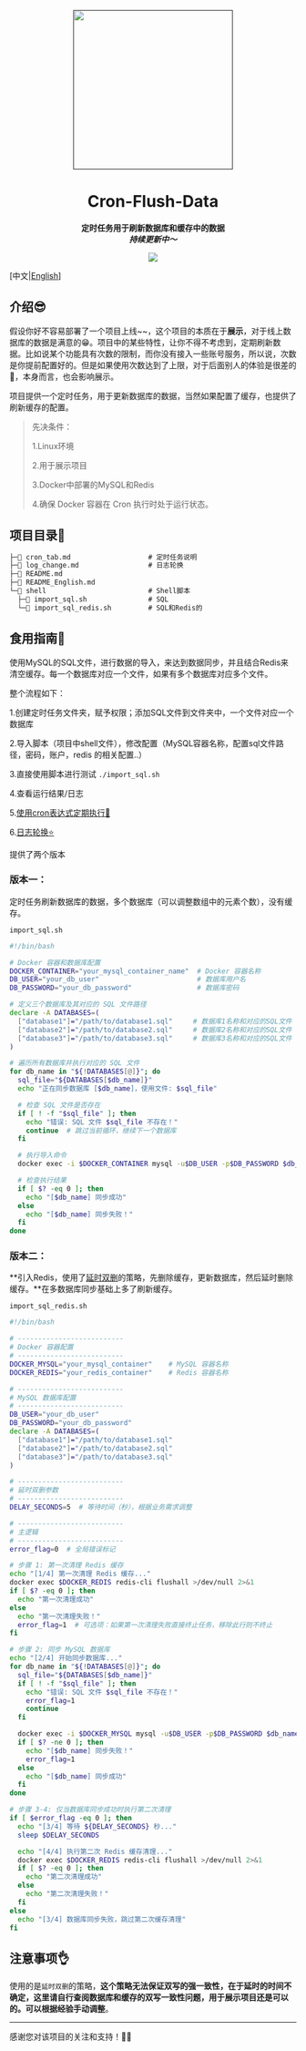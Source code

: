 <p align="center">
    <a href="" target="_blank">
      <img src="./imgs/cover.png" width="280" />
    </a>
</p>
<h1 align="center">Cron-Flush-Data</h1>
<p align="center"><strong>定时任务用于刷新数据库和缓存中的数据<br><em>持续更新中～</em></strong></p>
<div align="center">
    <a href="https://github.com/AlfonsoKevin/Cron-Flush-Data"><img src="https://img.shields.io/badge/github-项目地址-yellow.svg?style=plasticr"></a></div>




[中文|[English](./README_English.md)]

## 介绍😎

​	假设你好不容易部署了一个项目上线~~，这个项目的本质在于**展示**，对于线上数据库的数据是满意的😁。项目中的某些特性，让你不得不考虑到，定期刷新数据。比如说某个功能具有次数的限制，而你没有接入一些账号服务，所以说，次数是你提前配置好的。但是如果使用次数达到了上限，对于后面别人的体验是很差的🥹，本身而言，也会影响展示。

​	项目提供一个定时任务，用于更新数据库的数据，当然如果配置了缓存，也提供了刷新缓存的配置。

> 先决条件：
>
> 1.Linux环境
>
> 2.用于展示项目
>
> 3.Docker中部署的MySQL和Redis
>
> 4.确保 Docker 容器在 Cron 执行时处于运行状态。

## 项目目录📇

```txt
├─📄 cron_tab.md                   # 定时任务说明
├─📄 log_change.md                 # 日志轮换
├─📄 README.md
├─📄 README_English.md
└─📁 shell                         # Shell脚本
  ├─📄 import_sql.sh               # SQL
  └─📄 import_sql_redis.sh         # SQL和Redis的
```



## 食用指南🧭

使用MySQL的SQL文件，进行数据的导入，来达到数据同步，并且结合Redis来清空缓存。每一个数据库对应一个文件，如果有多个数据库对应多个文件。

整个流程如下：

1.创建定时任务文件夹，赋予权限；添加SQL文件到文件夹中，一个文件对应一个数据库

2.导入脚本（项目中shell文件），修改配置（MySQL容器名称，配置sql文件路径，密码，账户，redis 的相关配置..）

3.直接使用脚本进行测试 `./import_sql.sh`

4.查看运行结果/日志

5.[使用cron表达式定期执行🤖](./cron_tab.md)

6.[日志轮换⭐](./log_change.md)



提供了两个版本

### 版本一：

定时任务刷新数据库的数据，多个数据库（可以调整数组中的元素个数），没有缓存。

`import_sql.sh`

```sh
#!/bin/bash

# Docker 容器和数据库配置
DOCKER_CONTAINER="your_mysql_container_name"  # Docker 容器名称
DB_USER="your_db_user"                        # 数据库用户名
DB_PASSWORD="your_db_password"                # 数据库密码

# 定义三个数据库及其对应的 SQL 文件路径
declare -A DATABASES=(
  ["database1"]="/path/to/database1.sql"     # 数据库1名称和对应的SQL文件
  ["database2"]="/path/to/database2.sql"     # 数据库2名称和对应的SQL文件
  ["database3"]="/path/to/database3.sql"     # 数据库3名称和对应的SQL文件
)

# 遍历所有数据库并执行对应的 SQL 文件
for db_name in "${!DATABASES[@]}"; do
  sql_file="${DATABASES[$db_name]}"
  echo "正在同步数据库 [$db_name]，使用文件: $sql_file"

  # 检查 SQL 文件是否存在
  if [ ! -f "$sql_file" ]; then
    echo "错误: SQL 文件 $sql_file 不存在！"
    continue  # 跳过当前循环，继续下一个数据库
  fi

  # 执行导入命令
  docker exec -i $DOCKER_CONTAINER mysql -u$DB_USER -p$DB_PASSWORD $db_name < $sql_file

  # 检查执行结果
  if [ $? -eq 0 ]; then
    echo "[$db_name] 同步成功"
  else
    echo "[$db_name] 同步失败！"
  fi
done
```



### 版本二：

**引入Redis，使用了[延时双删](#注意事项👌)的策略，先删除缓存，更新数据库，然后延时删除缓存。**在多数据库同步基础上多了刷新缓存。

`import_sql_redis.sh`

```sh
#!/bin/bash

# --------------------------
# Docker 容器配置
# --------------------------
DOCKER_MYSQL="your_mysql_container"    # MySQL 容器名称
DOCKER_REDIS="your_redis_container"    # Redis 容器名称

# --------------------------
# MySQL 数据库配置
# --------------------------
DB_USER="your_db_user"
DB_PASSWORD="your_db_password"
declare -A DATABASES=(
  ["database1"]="/path/to/database1.sql"
  ["database2"]="/path/to/database2.sql"
  ["database3"]="/path/to/database3.sql"
)

# --------------------------
# 延时双删参数
# --------------------------
DELAY_SECONDS=5  # 等待时间（秒），根据业务需求调整

# --------------------------
# 主逻辑
# --------------------------
error_flag=0  # 全局错误标记

# 步骤 1: 第一次清理 Redis 缓存
echo "[1/4] 第一次清理 Redis 缓存..."
docker exec $DOCKER_REDIS redis-cli flushall >/dev/null 2>&1
if [ $? -eq 0 ]; then
  echo "第一次清理成功"
else
  echo "第一次清理失败！"
  error_flag=1  # 可选项：如果第一次清理失败直接终止任务，移除此行则不终止
fi

# 步骤 2: 同步 MySQL 数据库
echo "[2/4] 开始同步数据库..."
for db_name in "${!DATABASES[@]}"; do
  sql_file="${DATABASES[$db_name]}"
  if [ ! -f "$sql_file" ]; then
    echo "错误: SQL 文件 $sql_file 不存在！"
    error_flag=1
    continue
  fi

  docker exec -i $DOCKER_MYSQL mysql -u$DB_USER -p$DB_PASSWORD $db_name < "$sql_file"
  if [ $? -ne 0 ]; then
    echo "[$db_name] 同步失败！"
    error_flag=1
  else
    echo "[$db_name] 同步成功"
  fi
done

# 步骤 3-4: 仅当数据库同步成功时执行第二次清理
if [ $error_flag -eq 0 ]; then
  echo "[3/4] 等待 ${DELAY_SECONDS} 秒..."
  sleep $DELAY_SECONDS

  echo "[4/4] 执行第二次 Redis 缓存清理..."
  docker exec $DOCKER_REDIS redis-cli flushall >/dev/null 2>&1
  if [ $? -eq 0 ]; then
    echo "第二次清理成功"
  else
    echo "第二次清理失败！"
  fi
else
  echo "[3/4] 数据库同步失败，跳过第二次缓存清理"
fi
```



## 注意事项👌

使用的是`延时双删`的策略，**这个策略无法保证双写的强一致性，在于延时的时间不确定，这里请自行查阅数据库和缓存的双写一致性问题，用于展示项目还是可以的。可以根据经验手动调整**。

------

感谢您对该项目的关注和支持！🕵️‍♀️





